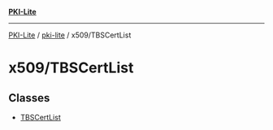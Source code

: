 [**PKI-Lite**](../../../README.md)

---

[PKI-Lite](../../../README.md) / [pki-lite](../../README.md) / x509/TBSCertList

# x509/TBSCertList

## Classes

- [TBSCertList](classes/TBSCertList.md)
